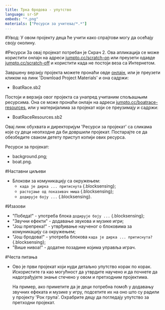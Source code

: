 ```yaml
---
title: Трка бродова - упутство
language: sr-SP
embeds: "*.png"
materials: ["Ресурси за учитеља/*.*"]
...
```


#Увод:
У овом пројекту деца ће учити како спрајтови могу да осећају своју околину.

#Ресурси
За овај пројекат потребан је Скрач 2. Ова апликација се може користити онлајн на адреси [jumpto.cc/scratch-on](http://jumpto.cc/scratch-on) или преузети одавде [jumpto.cc/scratch-off](http://jumpto.cc/scratch-off) и користити када не постоји веза са Интернетом.

Завршену верзију пројекта можете пронаћи овде <a href="http://scratch.mit.edu/projects/63957956/#editor">онлајн</a>, или је преузети кликом на линк 'Download Project Materials' и она садржи:

+ BoatRace.sb2

Постоји и верзија овог пројекта са унапред учитаним спољашњим ресурсима. Она се може пронаћи онлајн на адреси [jumpto.cc/boatrace-resources](http://jumpto.cc/boatrace-resources), или у материјалима за пројекат који се преузимају и садржи:

+ BoatRaceResources.sb2 

Овај линк обухвата и директоријум 'Ресурси за пројекат' са сликама које су деци неопходне да би довршили пројекат. Постарајте се да обезбедите сваком детету приступ копији ових ресурса.

Ресурси за пројекат:
+ background.png;
+ boat.png.

#Наставни циљеви
+ Блокови за комуникацију са окружењем:
	+ `када је дирка ... притиснута` {.blocksensing};
	+ `растојање од показивач миша` {.blocksensing};
	+ `додирује боју ...` {.blocksensing}.

#Изазови
+ "Победа!" - употреба блока `додирује боју ...` {.blocksensing};
+ "Звучни ефекти" - додавање звукова и музике игри;
+ "Још препрека!" - утврђивање наученог о блоковима за комуникацију са окружењем;
+ "Још бродова!" - употреба блокова `када је дирка ... притиснута?` {.blocksensing};
+ "Више нивоа!" - додатне позадине којима управља играч.

#Честа питања
+ Ово је први пројекат који нуди детаљно упутство корак по корак. Искористите га као могућност да утврдите научено и да почнете да надограђујете знање стечено у овом и претходним пројектима. 

	На пример, aкo приметите да је деци потребна помоћ у додавању звучних ефеката и музике у игру, подсетите их на оно што су радили у пројекту 'Рок група'. Охрабрите децу да погледају упутство за претходни пројекат.
